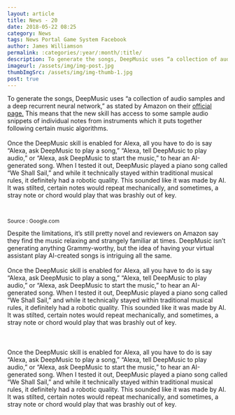 ```yaml
---
layout: article
title: News - 20
date: 2018-05-22 08:25
category: News
tags: News Portal Game System Facebook
author: James Williamson
permalink: :categories/:year/:month/:title/
description: To generate the songs, DeepMusic uses “a collection of audio samples and a deep recurrent neural network,” as stated by Amazon
imageurl: /assets/img/img-post.jpg
thumbImgSrc: /assets/img/img-thumb-1.jpg
post: true
---
```


To generate the songs, DeepMusic uses “a collection of audio samples and a deep recurrent neural network,” as stated by Amazon on their <a href="https://www.amazon.com/gp/product/B07B6J18MP?ie=UTF8&path=%2Fgp%2Fproduct%2FB07B6J18MP&ref_=skillrw_dsk_si_dp&useRedirectOnSuccess=1&">official page.</a> This means that the new skill has access to some sample audio snippets of individual notes from instruments which it puts together following certain music algorithms.
<br><br>
Once the DeepMusic skill is enabled for Alexa, all you have to do is say “Alexa, ask DeepMusic to play a song,” “Alexa, tell DeepMusic to play audio,” or “Alexa, ask DeepMusic to start the music,” to hear an AI-generated song. When I tested it out, DeepMusic played a piano song called “We Shall Sail,” and while it technically stayed within traditional musical rules, it definitely had a robotic quality. This sounded like it was made by AI. It was stilted, certain notes would repeat mechanically, and sometimes, a stray note or chord would play that was brashly out of key.
<br><br>
<div class="article-main-img">
	<img src="{{ site.baseurl }}/assets/img/image3.jpg" alt="">
    <p style="font-size:12px;">Source : Google.com</p>
</div>
Despite the limitations, it’s still pretty novel and reviewers on Amazon say they find the music relaxing and strangely familiar at times. DeepMusic isn’t generating anything Grammy-worthy, but the idea of having your virtual assistant play AI-created songs is intriguing all the same.
<br><br>
Once the DeepMusic skill is enabled for Alexa, all you have to do is say “Alexa, ask DeepMusic to play a song,” “Alexa, tell DeepMusic to play audio,” or “Alexa, ask DeepMusic to start the music,” to hear an AI-generated song. When I tested it out, DeepMusic played a piano song called “We Shall Sail,” and while it technically stayed within traditional musical rules, it definitely had a robotic quality. This sounded like it was made by AI. It was stilted, certain notes would repeat mechanically, and sometimes, a stray note or chord would play that was brashly out of key.
<br><br>
<br><br>
Once the DeepMusic skill is enabled for Alexa, all you have to do is say “Alexa, ask DeepMusic to play a song,” “Alexa, tell DeepMusic to play audio,” or “Alexa, ask DeepMusic to start the music,” to hear an AI-generated song. When I tested it out, DeepMusic played a piano song called “We Shall Sail,” and while it technically stayed within traditional musical rules, it definitely had a robotic quality. This sounded like it was made by AI. It was stilted, certain notes would repeat mechanically, and sometimes, a stray note or chord would play that was brashly out of key.
